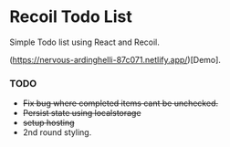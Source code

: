 # Recoil Todo List

Simple Todo list using React and Recoil. 

(https://nervous-ardinghelli-87c071.netlify.app/)[Demo].

### TODO

- ~~Fix bug where completed items cant be unchecked.~~
- ~~Persist state using localstorage~~
- ~~setup hosting~~
- 2nd round styling.
